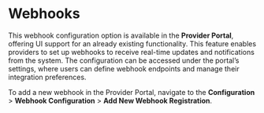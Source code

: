 # Webhooks

This webhook configuration option is available in the **Provider Portal**, offering UI support for an already existing functionality. This feature enables providers to set up webhooks to receive real-time updates and notifications from the system. The configuration can be accessed under the portal’s settings, where users can define webhook endpoints and manage their integration preferences.

To add a new webhook in the Provider Portal, navigate to the **Configuration** > **Webhook Configuration** >  **Add New Webhook Registration**.

<figure><img src="https://lh7-rt.googleusercontent.com/docsz/AD_4nXeSIzz5VyBEb6-f-5wVUqLFSX8b2cc3TDkheSLmtO6kTEkUGCCbCwWJG_D5LB9i-zYL5v2QULusZ6JYsesTTHgVL7Z0GqwoeiwHQUz7-7cb2uex5aUVR3mCLYf9RdhBRe65k2J8?key=B7SPq71ZAfZ9fNSxLWqaQw" alt=""><figcaption></figcaption></figure>

<figure><img src="https://lh7-rt.googleusercontent.com/docsz/AD_4nXcdd-8ykvp6eYVuAyRO1YI8g28E-_C1gomeUfdoL77Vv4i_-L_iNvY4DdWU1VDs1HTQcVOAGpt0k406nk-Rk61jH-yCD2XnBwYnGf2FbCQ0grMDutNPlxVHSvxDoL9OI3rt8Mi_?key=B7SPq71ZAfZ9fNSxLWqaQw" alt=""><figcaption></figcaption></figure>

<figure><img src="https://lh7-rt.googleusercontent.com/docsz/AD_4nXf65TY5SwNNzH3gbNqsxCTmZQJHXEO4CZuc33zcIAuBx35bLkm_jJK9mPKzc3xE3PX0YRcTRkE_c5fAXfZYS1Gk-PFkz3oUbD6c5i5_2CF-N8VVdBoArFu3g_rWpXdajri9z_31ag?key=B7SPq71ZAfZ9fNSxLWqaQw" alt=""><figcaption></figcaption></figure>
